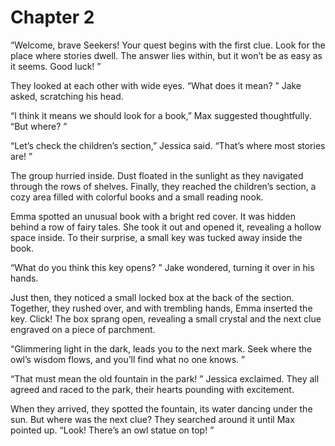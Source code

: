 # Chapter 2
“Welcome, brave Seekers! Your quest begins with the first clue. Look for the place where stories dwell. The answer lies within, but it won’t be as easy as it seems. Good luck! ”

They looked at each other with wide eyes. “What does it mean? ” Jake asked, scratching his head. 

“I think it means we should look for a book,” Max suggested thoughtfully. “But where? ”

“Let’s check the children’s section,” Jessica said. “That’s where most stories are! ”

The group hurried inside. Dust floated in the sunlight as they navigated through the rows of shelves. Finally, they reached the children’s section, a cozy area filled with colorful books and a small reading nook. 

Emma spotted an unusual book with a bright red cover. It was hidden behind a row of fairy tales. She took it out and opened it, revealing a hollow space inside. To their surprise, a small key was tucked away inside the book. 

“What do you think this key opens? ” Jake wondered, turning it over in his hands. 

Just then, they noticed a small locked box at the back of the section. Together, they rushed over, and with trembling hands, Emma inserted the key. Click! The box sprang open, revealing a small crystal and the next clue engraved on a piece of parchment. 

“Glimmering light in the dark, leads you to the next mark. Seek where the owl’s wisdom flows, and you’ll find what no one knows. ”

“That must mean the old fountain in the park! ” Jessica exclaimed. They all agreed and raced to the park, their hearts pounding with excitement. 

When they arrived, they spotted the fountain, its water dancing under the sun. But where was the next clue? They searched around it until Max pointed up. “Look! There’s an owl statue on top! ”
